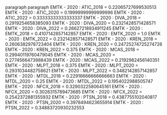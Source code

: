 paragraph
paragraph
EMTK - 2020 : ATIC_2018 = 0.22065727699530513
EMTK - 2020 : ATIC_2020 = 0.19999999999999996
EMTK - 2020 : ATIC_2022 = 0.33333333333333337
EMTK - 2020 : DIVA_2018 = 0.2919254658385093
EMTK - 2020 : DIVA_2020 = 0.2321428571428571
EMTK - 2020 : DIVA_2022 = 0.26627218934911245
EMTK - 2020 : EMTK_2018 = 0.4107142857142857
EMTK - 2020 : EMTK_2020 = 1.0
EMTK - 2020 : EMTK_2022 = 0.2321428571428571
EMTK - 2020 : KREN_2018 = 0.2606382978723404
EMTK - 2020 : KREN_2020 = 0.24725274725274726
EMTK - 2020 : KREN_2022 = 0.375
EMTK - 2020 : MCAS_2018 = 0.29940119760479045
EMTK - 2020 : MCAS_2020 = 0.2774566473988439
EMTK - 2020 : MCAS_2022 = 0.2192982456140351
EMTK - 2020 : MLPT_2018 = 0.375
EMTK - 2020 : MLPT_2020 = 0.2931034482758621
EMTK - 2020 : MLPT_2022 = 0.3482142857142857
EMTK - 2020 : MTDL_2018 = 0.22916666666666663
EMTK - 2020 : MTDL_2020 = 0.25
EMTK - 2020 : MTDL_2022 = 0.1954022988505747
EMTK - 2020 : NFCX_2018 = 0.3290322580645161
EMTK - 2020 : NFCX_2020 = 0.3026315789473685
EMTK - 2020 : NFCX_2022 = 0.2542372881355932
EMTK - 2020 : PTSN_2018 = 0.4387755102040817
EMTK - 2020 : PTSN_2020 = 0.3978494623655914
EMTK - 2020 : PTSN_2022 = 0.34883720930232553
